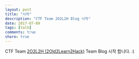 ```yaml
---
layout: post
title: "시작"
description: "CTF Team 2O2L2H Blog 시작"
date: 2017-07-09
tags: [talk]
comments: true
share: true
---
```


CTF Team [2O2L2H (2Old2Learn2Hack)](https://github.com/2O2L2H) Team Blog 시작 합니다. :) 

